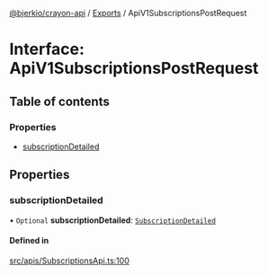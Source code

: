 [@bjerkio/crayon-api](../README.md) / [Exports](../modules.md) / ApiV1SubscriptionsPostRequest

# Interface: ApiV1SubscriptionsPostRequest

## Table of contents

### Properties

- [subscriptionDetailed](ApiV1SubscriptionsPostRequest.md#subscriptiondetailed)

## Properties

### subscriptionDetailed

• `Optional` **subscriptionDetailed**: [`SubscriptionDetailed`](SubscriptionDetailed.md)

#### Defined in

[src/apis/SubscriptionsApi.ts:100](https://github.com/bjerkio/crayon-api-js/blob/22cd66d/src/apis/SubscriptionsApi.ts#L100)
